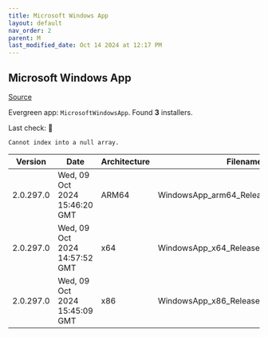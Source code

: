 ```yaml
---
title: Microsoft Windows App
layout: default
nav_order: 2
parent: M
last_modified_date: Oct 14 2024 at 12:17 PM
---
```


## Microsoft Windows App

[Source](https://learn.microsoft.com/en-us/windows-app/whats-new)

Evergreen app: `MicrosoftWindowsApp`. Found **3** installers.

Last check: 🔴
```
Cannot index into a null array.
```

| Version   | Date                          | Architecture | Filename                                | URI                                                                                                                                    |
| --------- | ----------------------------- | ------------ | --------------------------------------- | -------------------------------------------------------------------------------------------------------------------------------------- |
| 2.0.297.0 | Wed, 09 Oct 2024 15:46:20 GMT | ARM64        | WindowsApp_arm64_Release_2.0.297.0.msix | [https://query.prod.cms.rt.microsoft.com/cms/api/am/binary/RW1q9Pr](https://query.prod.cms.rt.microsoft.com/cms/api/am/binary/RW1q9Pr) |
| 2.0.297.0 | Wed, 09 Oct 2024 14:57:52 GMT | x64          | WindowsApp_x64_Release_2.0.297.0.msix   | [https://query.prod.cms.rt.microsoft.com/cms/api/am/binary/RW1q9OC](https://query.prod.cms.rt.microsoft.com/cms/api/am/binary/RW1q9OC) |
| 2.0.297.0 | Wed, 09 Oct 2024 15:45:09 GMT | x86          | WindowsApp_x86_Release_2.0.297.0.msix   | [https://query.prod.cms.rt.microsoft.com/cms/api/am/binary/RW1q9Pq](https://query.prod.cms.rt.microsoft.com/cms/api/am/binary/RW1q9Pq) |
